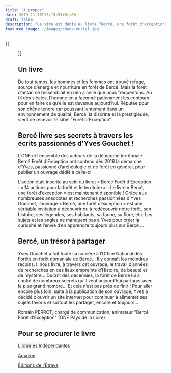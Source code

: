 ```yaml
---
title: "A propos"
date: 2019-11-16T13:15:51+01:00
draft: false
description: "Ce site est dédié au livre “Bercé, une forêt d'exception“, écrit par Yves Gouchet, paru le 6 Juin 2018 aux éditions de l'Étrave"
featured_image: '/images/chene-muriel.jpg'
---
```

{{<figure src="/images/articles/livre-berce-une-foret-d-exception.jpg" title="Bercé, une forêt d'exception écrit par Yves Gouchet, paru le 06/06/2018 aux éditions Étrave">}}

## Un livre

De tout temps, les hommes et les femmes ont trouvé refuge, source d’énergie et nourriture en forêt de Bercé.
Mais la forêt d’antan ne ressemblait en rien à celle que nous fréquentons.
Au fil des siècles, l’homme en a façonné patiemment les contours pour en faire ce qu’elle est devenue aujourd’hui.
Réputée pour son chêne tendre car poussant lentement dans un environnement de qualité, Bercé, la discrète et la prestigieuse, vient de recevoir le label “Forêt d’Exception”.

## Bercé livre ses secrets à travers les écrits passionnés d'Yves Gouchet !
  
L’ONF et l’ensemble des acteurs de la démarche territoriale Bercé Forêt 
d’Exception ont soutenu dès 2016 la démarche d'Yves, passionné d’archéologie 
et de forêt en général, pour publier un ouvrage dédié à celle-ci.
  
L'action était inscrite au sein du livret « Bercé Forêt d’Exception : « 14 actions pour la forêt et le territoire » -
Le livre « Bercé, une forêt d’exception » est maintenant disponible ! 
Grâce aux nombreuses anecdotes et recherches passionnées d’Yves Gouchet, l’ouvrage 
« Bercé, une forêt d’exception » est une véritable invitation à découvrir ou à redécouvrir notre forêt, son histoire, ses légendes, ses habitants, sa faune, sa flore, etc.
Les sujets et les angles ne manquent pas à Yves pour créer la curiosité et l’envie d’en apprendre toujours plus sur Bercé … 
  
## Bercé, un trésor à partager 
  
Yves Gouchet a fait toute sa carrière à l’Office National des Forêts en forêt domaniale de Bercé… Il y connaît les moindres recoins. 
Il nous livre, à travers cet ouvrage, le travail d’années de recherches en ces lieux empreints d’Histoire, de beauté et de mystère… 
Durant des décennies, la forêt de Bercé lui a confié de nombreux secrets qu’il veut aujourd’hui partager avec le plus grand nombre… 
Et cela n’est pas près de finir ! 
Pour aller encore plus loin, suite à la publication de son ouvrage, Yves a décidé d’ouvrir un site internet pour continuer à alimenter ses sujets favoris et surtout les partager, encore et toujours… 
  
Romain PERROT, chargé de communication, animateur "Bercé Forêt d’Exception" (ONF Pays de la Loire)
  
## Pour se procurer le livre
  
[Librairies Indépendantes](https://www.librairiesindependantes.com/product/9782359920529/)
  
[Amazon](https://www.amazon.fr/Berc%C3%A9-for%C3%AAt-dexception-Yves-Gouchet/dp/2359920529)
  
[Éditions de l'Étrave](http://www.editions-etrave.fr/pub-inclass-berce.html)  

